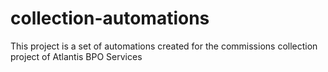 # collection-automations
This project is a set of automations created for the commissions collection project of Atlantis BPO Services
